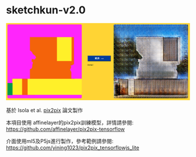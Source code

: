 # sketchkun-v2.0

<img src="readme img/22.PNG" width="900px"/>

基於  Isola et al. [pix2pix](https://phillipi.github.io/pix2pix/) 論文製作 

本項目使用 affinelayer的pix2pix訓練模型，詳情請參閱: https://github.com/affinelayer/pix2pix-tensorflow

介面使用ml5及P5js進行製作，參考範例請參閱: https://github.com/yining1023/pix2pix_tensorflowjs_lite

